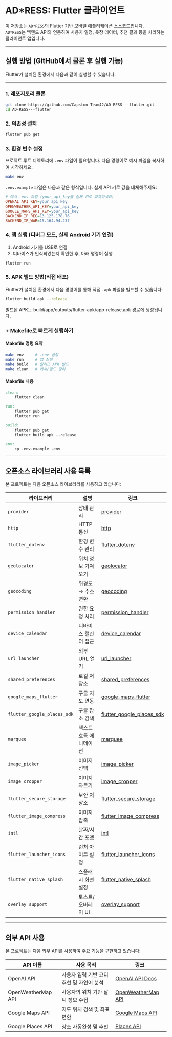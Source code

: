 # AD*RESS: Flutter 클라이언트
이 저장소는 `AD*RESS`의 Flutter 기반 모바일 애플리케이션 소스코드입니다.<br>`AD*RESS`는 백엔드 API와 연동하여 사용자 일정, 옷장 데이터, 추천 결과 등을 처리하는 클라이언트 앱입니다.

---

## 실행 방법 (GitHub에서 클론 후 실행 가능)

Flutter가 설치된 환경에서 다음과 같이 실행할 수 있습니다.

---

### 1. 레포지토리 클론

```bash
git clone https://github.com/Capston-Team42/AD-RESS---flutter.git
cd AD-RESS---flutter
```
### 2. 의존성 설치

```bash
flutter pub get
```

### 3. 환경 변수 설정

프로젝트 루트 디렉토리에 `.env` 파일이 필요합니다.
다음 명령어로 예시 파일을 복사하여 시작하세요:
```bash
make env
```
`.env.example` 파일은 다음과 같은 형식입니다. 실제 API 키로 값을 대체해주세요:

```ini
# 예시 .env 파일 (your_api_key를 실제 키로 교체하세요)
OPENAI_API_KEY=your_api_key
OPENWEATHER_API_KEY=your_api_key
GOOGLE_MAPS_API_KEY=your_api_key
BACKEND_IP_REC=13.125.178.76
BACKEND_IP_WAR=15.164.94.237
```

### 4. 앱 실행 (디버그 모드, 실제 Android 기기 연결)

1. Android 기기를 USB로 연결
2. 디바이스가 인식되었는지 확인한 후, 아래 명령어 실행
```bash
flutter run
``` 
### 5. APK 빌드 방법(직접 배포)

Flutter가 설치된 환경에서 다음 명령어를 통해 직접 `.apk` 파일을 빌드할 수 있습니다:
```bash
flutter build apk --release
```
빌드된 APK는 build/app/outputs/flutter-apk/app-release.apk 경로에 생성됩니다.


### + Makefile로 빠르게 실행하기
#### Makefile 명령 요약
```bash
make env     # .env 설정
make run     # 앱 실행
make build   # 릴리즈 APK 빌드
make clean   # 캐시/빌드 정리
```

#### Makefile 내용
```makefile
clean:
	flutter clean

run:
	flutter pub get
	flutter run

build:
	flutter pub get
	flutter build apk --release

env:
	cp .env.example .env
```
---
## 오픈소스 라이브러리 사용 목록

본 프로젝트는 다음 오픈소스 라이브러리를 사용하고 있습니다:

| 라이브러리 | 설명 | 링크 |
|------------|------|------|
| `provider` | 상태 관리 | [provider](https://pub.dev/packages/provider) |
| `http` | HTTP 통신 | [http](https://pub.dev/packages/http) |
| `flutter_dotenv` | 환경 변수 관리 | [flutter_dotenv](https://pub.dev/packages/flutter_dotenv) |
| `geolocator` | 위치 정보 가져오기 | [geolocator](https://pub.dev/packages/geolocator) |
| `geocoding` | 위경도 → 주소 변환 | [geocoding](https://pub.dev/packages/geocoding) |
| `permission_handler` | 권한 요청 처리 | [permission_handler](https://pub.dev/packages/permission_handler) |
| `device_calendar` | 디바이스 캘린더 접근 | [device_calendar](https://pub.dev/packages/device_calendar) |
| `url_launcher` | 외부 URL 열기 | [url_launcher](https://pub.dev/packages/url_launcher) |
| `shared_preferences` | 로컬 저장소 | [shared_preferences](https://pub.dev/packages/shared_preferences) |
| `google_maps_flutter` | 구글 지도 연동 | [google_maps_flutter](https://pub.dev/packages/google_maps_flutter) |
| `flutter_google_places_sdk` | 구글 장소 검색 | [flutter_google_places_sdk](https://pub.dev/packages/flutter_google_places_sdk) |
| `marquee` | 텍스트 흐름 애니메이션 | [marquee](https://pub.dev/packages/marquee) |
| `image_picker` | 이미지 선택 | [image_picker](https://pub.dev/packages/image_picker) |
| `image_cropper` | 이미지 자르기 | [image_cropper](https://pub.dev/packages/image_cropper) |
| `flutter_secure_storage` | 보안 저장소 | [flutter_secure_storage](https://pub.dev/packages/flutter_secure_storage) |
| `flutter_image_compress` | 이미지 압축 | [flutter_image_compress](https://pub.dev/packages/flutter_image_compress) |
| `intl` | 날짜/시간 포맷 | [intl](https://pub.dev/packages/intl) |
| `flutter_launcher_icons` | 런처 아이콘 설정 | [flutter_launcher_icons](https://pub.dev/packages/flutter_launcher_icons) |
| `flutter_native_splash` | 스플래시 화면 설정 | [flutter_native_splash](https://pub.dev/packages/flutter_native_splash) |
| `overlay_support` | 토스트/오버레이 UI | [overlay_support](https://pub.dev/packages/overlay_support) |

---

## 외부 API 사용

본 프로젝트는 다음 외부 API를 사용하여 주요 기능을 구현하고 있습니다:

| API 이름 | 사용 목적 | 링크 |
|----------|-----------|------|
| OpenAI API | 사용자 입력 기반 코디 추천 및 자연어 분석 | [OpenAI API Docs](https://platform.openai.com/docs) |
| OpenWeatherMap API | 사용자의 위치 기반 날씨 정보 수집 | [OpenWeatherMap API](https://openweathermap.org/api) |
| Google Maps API | 지도 위치 검색 및 좌표 변환 | [Google Maps API](https://developers.google.com/maps/documentation) |
| Google Places API | 장소 자동완성 및 추천 | [Places API](https://developers.google.com/maps/documentation/places/web-service/overview) |
